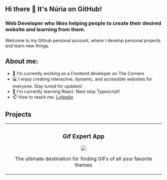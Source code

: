 ## Hi there 👋 It's Núria on GitHub!

### Web Developer who likes helping people to create their desired website and learning from them.

Welcome to my Github personal account, where I develop personal projects and learn new things.

## About me:
- 🧪 I’m currently working as a Frontend developer on The Corners
- 💻 I enjoy creating interactive, dynamic, and accessible websites for everyone. Stay tuned for updates! 
- 🌱 I'm currently learning React. Next stop Typescript!
- 📫 How to reach me: [Linkedin](https://www.linkedin.com/in/nuria-marzo)

<!-- - ↗️ I'm looking to work as a Frontend Developer or QA Engineer -->

<!--
- 👯 I’m looking to collaborate on generative AI projects
- 🤔 I’m looking for help with [OpenAI API](https://openai.com/blog/openai-api)
-->

## Projects

<table>
  <td width="100%">
    <h3 align="center">Gif Expert App</h3>
    <div align="center">
      <a href="https://github.com/nurieemm16/GifExpertApp.git" target="_blank">
        <img src="https://img.shields.io/badge/CODE-ff9?style=for-the-badge&logo=Github&logoColor=white&color=purple">
      </a>
      <p>The ultimate destination for finding GIFs of all your favorite themes</p>
    </div>                                                                          
  </td>
</table>

<!--
**nurieemm16/nurieemm16** is a ✨ _special_ ✨ repository because its `README.md` (this file) appears on your GitHub profile.

-->
